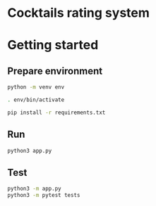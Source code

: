 # Cocktails rating system

# Getting started

## Prepare environment

```bash
python -m venv env

. env/bin/activate

pip install -r requirements.txt
```

## Run

```bash
python3 app.py
```

## Test

```bash
python3 -m app.py
python3 -m pytest tests
```

